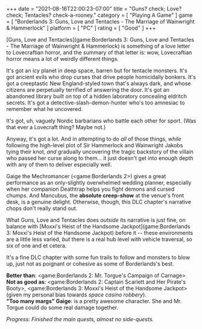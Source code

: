 +++
date = "2021-08-16T22:00:23-07:00"
title = "Guns? check; Love? check; Tentacles? check-a-rooney."
category = [ "Playing A Game" ]
game = [ "Borderlands 3: Guns, Love and Tentacles - The Marriage of Wainwright & Hammerlock" ]
platform = [ "PC" ]
rating = [ "Good" ]
+++

[Guns, Love and Tentacles](game:Borderlands 3: Guns, Love and Tentacles - The Marriage of Wainwright & Hammerlock) is something of a love letter to Lovecraftian horror, and the summary of that letter is: wow, Lovecraftian horror means a lot of weirdly different things.

It's got an icy planet in deep space, barren but for tentacle monsters.  It's got ancient evils who drop curses that drive people homicidally bonkers.  It's got a creeptastic New England-styled town that's always dark, and whose citizens are perpetually terrified of answering the door.  It's got an abandoned library built on top of a hidden laboratory concealing eldritch secrets.  It's got a detective-slash-demon-hunter who's too amnesiac to remember what he uncovered.

It's got, uh, vaguely Nordic barbarians who battle each other for sport.  (Was that ever a Lovecraft thing?  Maybe not.)

Anyway, it's got a lot.  And in attempting to do <i>all</i> of those things, <i>while</i> following the high-level plot of Sir Hammerlock and Wainwright Jakobs tying their knot, <i>and</i> gradually uncovering the tragic backstory of the villain who passed her curse along to them... it just doesn't get into enough depth with any of them to deliver especially well.

Gaige the Mechromancer (<game:Borderlands 2>) gives a great performance as an only-slightly overwhelmed wedding planner, especially when her companion Deathtrap helps you fight demons and cursed chumps.  And Mancubus, the <b>absolute creep-show</b> at the venue's front desk, is a genuine delight.  Otherwise, though, this DLC chapter's narrative chops don't really stand out.

What Guns, Love and Tentacles does <i>outside</i> its narrative is just fine, on balance with [Moxxi's Heist of the Handsome Jackpot](game:Borderlands 3: Moxxi's Heist of the Handsome Jackpot) before it -- these environments are a little less varied, <i>but</i> there is a real hub level with vehicle traversal, so six of one and et cetera.

It's a fine DLC chapter with some fun trails to follow and monsters to blow up, just not as poignant or cohesive as some of Borderlands's best.

<b>Better than</b>: <game:Borderlands 2: Mr. Torgue's Campaign of Carnage>  
<b>Not as good as</b>: <game:Borderlands 2: Captain Scarlett and Her Pirate's Booty>, <game:Borderlands 3: Moxxi's Heist of the Handsome Jackpot> (given my personal bias towards <i>space casino robbery</i>).  
<b>"Too many margs" Gaige</b>: is a pretty awesome character.  She and Mr. Torgue could do some real damage together.

<i>Progress: Finished the main quests, almost no side-quests.</i>
